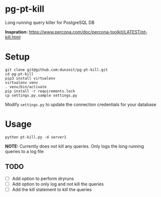 # pg-pt-kill

Long running query killer for PostgreSQL DB

**Inspration:** https://www.percona.com/doc/percona-toolkit/LATEST/pt-kill.html

# Setup 
```
git clone git@github.com:dunzoit/pg-pt-kill.git
cd pg-pt-kill
pip3 install virtualenv
virtualenv venv
. venv/bin/activate
pip install -r requirements.lock
cp settings.py.sample settings.py
```

Modify `settings.py` to update the connection credentials for your database

# Usage
```
python pt-kill.py -d server1
```
**NOTE:** Currently does not kill any queries. Only logs the long running queries to a log file

## TODO
- [ ] Add option to perform dryruns
- [ ] Add option to only log and not kill the queries
- [ ] Add the kill statement to kill the queries
